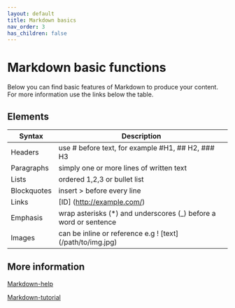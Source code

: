 ```yaml
---
layout: default
title: Markdown basics
nav_order: 3
has_children: false
---
```


# Markdown basic functions
Below you can find basic features of Markdown to produce your content. For more information use the links below the table.


## Elements


|Syntax|Description|
|---| --------------------
|Headers|use # before text, for example #H1, ## H2, ### H3|
|Paragraphs|simply one or more lines of written text|
|Lists|ordered 1,2,3 or bullet list|
|Blockquotes|insert > before every line|
|Links|[ID] (http://example.com/)|
|Emphasis|wrap asterisks (*) and underscores (_) before a word or sentence|
|Images|can be inline or reference e.g ! [text] (/path/to/img.jpg)|


## More information
[Markdown-help](https://daringfireball.net/projects/markdown/)


[Markdown-tutorial](https://commonmark.org/help/tutorial/index.html)

